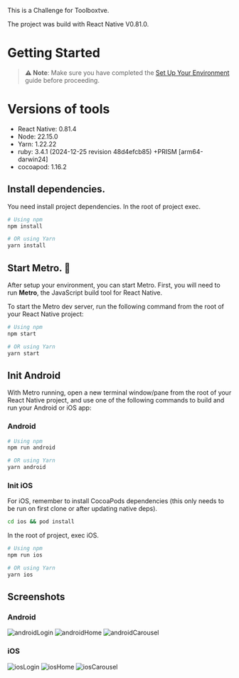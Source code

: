 This is a Challenge for Toolboxtve.

The project was build with React Native V0.81.0.



# Getting Started

> **⚠ Note**: Make sure you have completed the [Set Up Your Environment](https://reactnative.dev/docs/set-up-your-environment) guide before proceeding.

# Versions of tools

- React Native: 0.81.4
- Node: 22.15.0
- Yarn: 1.22.22
- ruby: 3.4.1 (2024-12-25 revision 48d4efcb85) +PRISM [arm64-darwin24]
- cocoapod: 1.16.2

## Install dependencies.

You need install project dependencies. In the root of project exec.

```sh
# Using npm
npm install

# OR using Yarn
yarn install
```

## Start Metro. 🚀

After setup your environment, you can start Metro.
First, you will need to run **Metro**, the JavaScript build tool for React Native.

To start the Metro dev server, run the following command from the root of your React Native project:


```sh
# Using npm
npm start

# OR using Yarn
yarn start
```

## Init Android

With Metro running, open a new terminal window/pane from the root of your React Native project, and use one of the following commands to build and run your Android or iOS app:

### Android

```sh
# Using npm
npm run android

# OR using Yarn
yarn android
```

### Init iOS

For iOS, remember to install CocoaPods dependencies (this only needs to be run on first clone or after updating native deps).

```sh
cd ios && pod install
```

In the root of project, exec iOS.

```sh
# Using npm
npm run ios

# OR using Yarn
yarn ios
```

## Screenshots

### Android

![androidLogin](images/android1.png)
![androidHome](images/android2.png)
![androidCarousel](images/android3.png)

### iOS

![iosLogin](images/iOS1.PNG)
![iosHome](images/iOS2.PNG)
![iosCarousel](images/iOS3.PNG)
